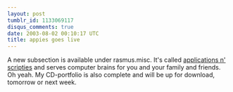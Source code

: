 ```yaml
---
layout: post
tumblr_id: 1133069117
disqus_comments: true
date: 2003-08-02 00:10:17 UTC
title: appies goes live
---
```


A new subsection is available under rasmus.misc. It's called <a href="misc.apps.asp">applications n' scripties</a> and serves computer brains for you and your family and friends. Oh yeah. My CD-portfolio is also complete and will be up for download, tomorrow or next week.
